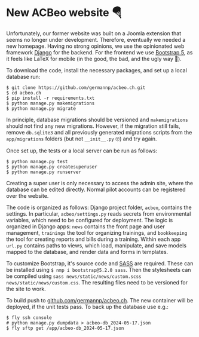 New ACBeo website 🪂
===================

Unfortunately, our former website was built on a Joomla extension that seems no longer 
under development. Therefore, eventually we needed a new homepage. Having no strong
opinions, we use the opinionated web framework [Django](https://www.djangoproject.com/)
for the backend. For the frontend we use [Bootstrap 5](https://getbootstrap.com/), as it
feels like LaTeX for mobile (in the good, the bad, and the ugly way 🤷).

To download the code, install the necessary packages, and set up a local database run:
```
$ git clone https://github.com/germannp/acbeo.ch.git
$ cd acbeo.ch
$ pip install -r requirements.txt
$ python manage.py makemigrations
$ python manage.py migrate
```
In principle, database migrations should be versioned and `makemigrations` should not 
find any new migrations. However, if the migration still fails, remove `db.sqlite3` and 
all previously generated migrations scripts from the `app/migrations` folders (but not 
`__init__.py` 🙄) and try again.

Once set up, the tests or a local server can be run as follows:
```
$ python manage.py test
$ python manage.py createsuperuser
$ python manage.py runserver
```
Creating a super user is only necessary to access the admin site, where the database 
can be edited directly. Normal pilot accounts can be registered over the website.

The code is organized as follows: Django project folder, `acbeo`, contains the settings. 
In particular, `acbeo/settings.py` reads secrets from environmental variables, which 
need to be configured for deployment. The logic is organized in Django apps: `news` 
contains the front page and user management, `trainings` the tool for organizing 
trainings, and `bookkeeping` the tool for creating reports and bills during a training. 
Within each app `url.py` contains paths to views, which load, manipulate, and save models 
mapped to the database, and render data and forms in templates.

To customize Bootstrap, it's source code and [SASS](https://sass-lang.com/) are required. 
These can be installed using `$ nmp i bootstrap@5.2.0 sass`. Then the stylesheets can be
compiled using `sass news/static/news/custom.scss news/static/news/custom.css`. The 
resulting files need to be versioned for the site to work.

To build push to [github.com/germannp/acbeo.ch](https://github.com/germannp/acbeo.ch).
The new container will be deployed, if the unit tests pass. To back up the database use
e.g.:
```
$ fly ssh console
# python manage.py dumpdata > acbeo-db_2024-05-17.json
$ fly sftp get /app/acbeo-db_2024-05-17.json
```